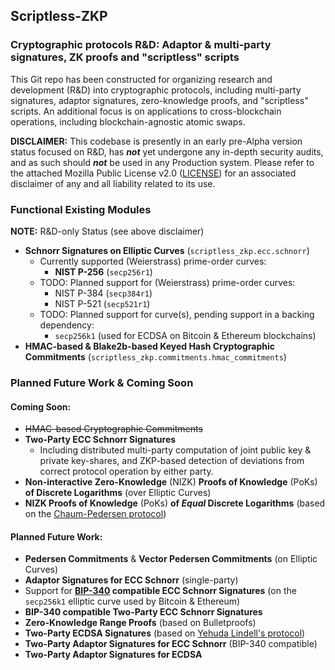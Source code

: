 ## Scriptless-ZKP

### Cryptographic protocols R&D: Adaptor & multi-party signatures, ZK proofs and "scriptless" scripts

This Git repo has been constructed for organizing research and development (R&D) into cryptographic protocols,
including multi-party signatures, adaptor signatures, zero-knowledge proofs, and "scriptless" scripts.
An additional focus is on applications to cross-blockchain operations, including blockchain-agnostic atomic swaps.

**DISCLAIMER:** This codebase is presently in an early pre-Alpha version status focused on R&D, has _**not**_ yet
undergone any in-depth security audits, and as such should _**not**_ be used in any Production system.
Please refer to the attached Mozilla Public License v2.0
([LICENSE](https://github.com/qubits4all/scriptless-zkp/blob/develop/LICENSE)) for an associated disclaimer of any and
all liability related to its use.

### Functional Existing Modules
**NOTE:** R&D-only Status (see above disclaimer)

- **Schnorr Signatures on Elliptic Curves** (`scriptless_zkp.ecc.schnorr`)
  - Currently supported (Weierstrass) prime-order curves:
    - **NIST P-256** (`secp256r1`)
  - TODO: Planned support for (Weierstrass) prime-order curves:
    - NIST P-384 (`secp384r1`)
    - NIST P-521 (`secp521r1`)
  - TODO: Planned support for curve(s), pending support in a backing dependency:
    - `secp256k1` (used for ECDSA on Bitcoin & Ethereum blockchains)
- **HMAC-based & Blake2b-based Keyed Hash Cryptographic Commitments** (`scriptless_zkp.commitments.hmac_commitments`)

### Planned Future Work & Coming Soon

#### Coming Soon:
- ~~HMAC-based Cryptographic Commitments~~
- **Two-Party ECC Schnorr Signatures**
  - Including distributed multi-party computation of joint public key & private key-shares, and ZKP-based
  detection of deviations from correct protocol operation by either party.
- **Non-interactive Zero-Knowledge** (NIZK) **Proofs of Knowledge** (PoKs) **of Discrete Logarithms** (over Elliptic
Curves)
- **NIZK Proofs of Knowledge** (PoKs) **of _Equal_ Discrete Logarithms**
(based on the [Chaum-Pedersen protocol](https://link.springer.com/content/pdf/10.1007/3-540-48071-4_7.pdf))

#### Planned Future Work:
- **Pedersen Commitments** & **Vector Pedersen Commitments** (on Elliptic Curves)
- **Adaptor Signatures for ECC Schnorr** (single-party)
- Support for **[BIP-340](https://github.com/bitcoin/bips/blob/master/bip-0340.mediawiki) compatible ECC Schnorr 
Signatures** (on the `secp256k1` elliptic curve used by Bitcoin & Ethereum)
- **BIP-340 compatible Two-Party ECC Schnorr Signatures**
- **Zero-Knowledge Range Proofs** (based on Bulletproofs)
- **Two-Party ECDSA Signatures** (based on [Yehuda Lindell's protocol](https://eprint.iacr.org/2017/552.pdf))
- **Two-Party Adaptor Signatures for ECC Schnorr** (BIP-340 compatible)
- **Two-Party Adaptor Signatures for ECDSA**
